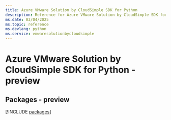 ```yaml
---
title: Azure VMware Solution by CloudSimple SDK for Python
description: Reference for Azure VMware Solution by CloudSimple SDK for Python
ms.date: 03/04/2025
ms.topic: reference
ms.devlang: python
ms.service: vmwaresolutionbycloudsimple
---
```

# Azure VMware Solution by CloudSimple SDK for Python - preview
## Packages - preview
[!INCLUDE [packages](vmware-solution-by-cloudsimple-index.md)]